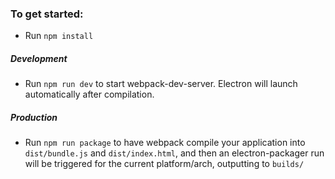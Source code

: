 ### To get started:

- Run `npm install`

##### Development

- Run `npm run dev` to start webpack-dev-server. Electron will launch automatically after compilation.

##### Production

- Run `npm run package` to have webpack compile your application into `dist/bundle.js` and `dist/index.html`, and then an electron-packager run will be triggered for the current platform/arch, outputting to `builds/`
